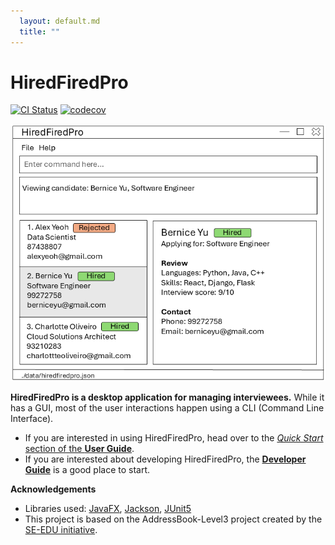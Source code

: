 ```yaml
---
  layout: default.md
  title: ""
---
```


# HiredFiredPro

[![CI Status](https://github.com/AY2425S1-CS2103T-W09-1/tp/workflows/Java%20CI/badge.svg)](https://github.com/AY2425S1-CS2103T-W09-1/tp/actions)
[![codecov](https://codecov.io/gh/se-edu/addressbook-level3/branch/master/graph/badge.svg)](https://codecov.io/gh/se-edu/addressbook-level3)

![Ui](images/Ui.png)

**HiredFiredPro is a desktop application for managing interviewees.** While it has a GUI, most of the user interactions happen using a CLI (Command Line Interface).

* If you are interested in using HiredFiredPro, head over to the [_Quick Start_ section of the **User Guide**](UserGuide.html#quick-start).
* If you are interested about developing HiredFiredPro, the [**Developer Guide**](DeveloperGuide.html) is a good place to start.


**Acknowledgements**

* Libraries used: [JavaFX](https://openjfx.io/), [Jackson](https://github.com/FasterXML/jackson), [JUnit5](https://github.com/junit-team/junit5)
* This project is based on the AddressBook-Level3 project created by the [SE-EDU initiative](https://se-education.org).

